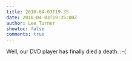 ```yaml
---
title: 2010-04-03T19-35
date: 2010-04-03T19:35:00Z
author: Lee Turner
showtoc: false
comments: true
---
```


Well, our DVD player has finally died a death. :-(

